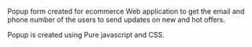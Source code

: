 Popup form created for ecommerce Web application to get the email and phone number of 
the users to send updates on new and hot offers.

Popup is created using Pure javascript and CSS.
